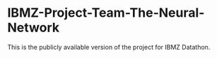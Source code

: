 # IBMZ-Project-Team-The-Neural-Network
This is the publicly available version of the project for IBMZ Datathon.
